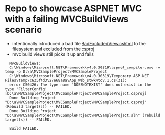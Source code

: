 # Repo to showcase ASPNET MVC with a failing MVCBuildViews scenario

- intentionally introduced a bad file [BadExcludedView.cshtml](Views/BadExcludedView.cshtml) to the filesystem and excluded from the csproj
- mvc build views still picks it up and fails
```
  MvcBuildViews:
  C:\Windows\Microsoft.NET\Framework\v4.0.30319\aspnet_compiler.exe -v temp -p D:\a\MVCSampleProject\MVCSampleProject 
  C:\Windows\Microsoft.NET\Framework\v4.0.30319\Temporary ASP.NET Files\temp\c635f4d3\27e68a8a\App_Web_stwk4tov.1.cs(31):
  error CS0426: The type name 'DOESNOTEXIST' does not exist in the type 'FilterConfig' [D:\a\MVCSampleProject\MVCSampleProject\MVCSampleProject.csproj]
  Done Building Project "D:\a\MVCSampleProject\MVCSampleProject\MVCSampleProject.csproj" (Rebuild target(s)) -- FAILED.
  Done Building Project "D:\a\MVCSampleProject\MVCSampleProject\MVCSampleProject.sln" (rebuild target(s)) -- FAILED.
  
  Build FAILED.
  ```
